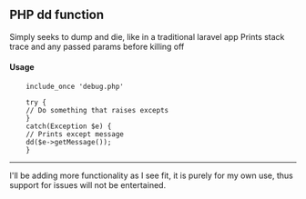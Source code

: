 ## PHP dd function

 Simply seeks to dump and die, like in a traditional laravel app
 Prints stack trace and any passed params before killing off

#### Usage
``` 
    include_once 'debug.php'
    
    try {
    // Do something that raises excepts
    }
    catch(Exception $e) {
    // Prints except message
    dd($e->getMessage());
    }
```

---

I'll be adding more functionality as I see fit, it is purely for my own use, thus 
support for issues will not be entertained.
